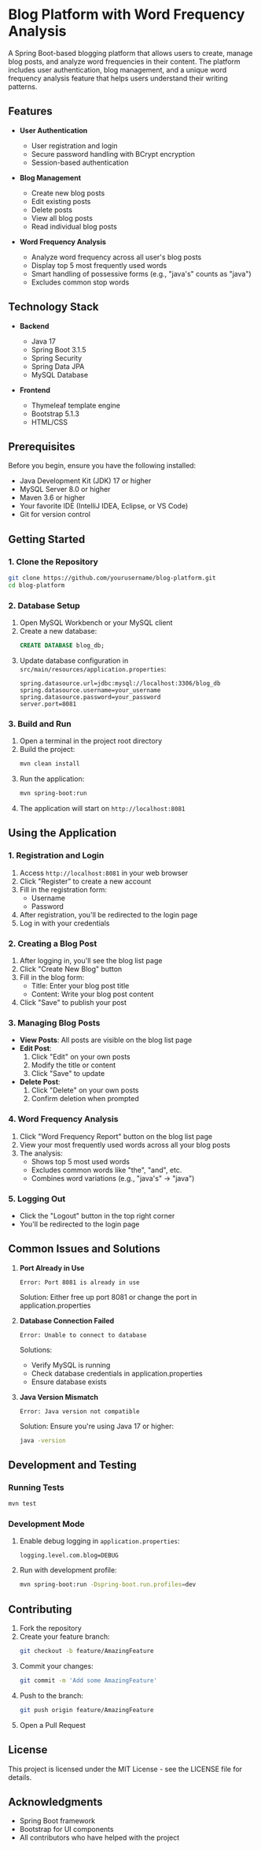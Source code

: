 # Blog Platform with Word Frequency Analysis

A Spring Boot-based blogging platform that allows users to create, manage blog posts, and analyze word frequencies in their content. The platform includes user authentication, blog management, and a unique word frequency analysis feature that helps users understand their writing patterns.

## Features

- **User Authentication**
  - User registration and login
  - Secure password handling with BCrypt encryption
  - Session-based authentication

- **Blog Management**
  - Create new blog posts
  - Edit existing posts
  - Delete posts
  - View all blog posts
  - Read individual blog posts

- **Word Frequency Analysis**
  - Analyze word frequency across all user's blog posts
  - Display top 5 most frequently used words
  - Smart handling of possessive forms (e.g., "java's" counts as "java")
  - Excludes common stop words

## Technology Stack

- **Backend**
  - Java 17
  - Spring Boot 3.1.5
  - Spring Security
  - Spring Data JPA
  - MySQL Database

- **Frontend**
  - Thymeleaf template engine
  - Bootstrap 5.1.3
  - HTML/CSS

## Prerequisites

Before you begin, ensure you have the following installed:
- Java Development Kit (JDK) 17 or higher
- MySQL Server 8.0 or higher
- Maven 3.6 or higher
- Your favorite IDE (IntelliJ IDEA, Eclipse, or VS Code)
- Git for version control

## Getting Started

### 1. Clone the Repository
```bash
git clone https://github.com/yourusername/blog-platform.git
cd blog-platform
```

### 2. Database Setup
1. Open MySQL Workbench or your MySQL client
2. Create a new database:
   ```sql
   CREATE DATABASE blog_db;
   ```
3. Update database configuration in `src/main/resources/application.properties`:
   ```properties
   spring.datasource.url=jdbc:mysql://localhost:3306/blog_db
   spring.datasource.username=your_username
   spring.datasource.password=your_password
   server.port=8081
   ```

### 3. Build and Run
1. Open a terminal in the project root directory
2. Build the project:
   ```bash
   mvn clean install
   ```
3. Run the application:
   ```bash
   mvn spring-boot:run
   ```
4. The application will start on `http://localhost:8081`

## Using the Application

### 1. Registration and Login
1. Access `http://localhost:8081` in your web browser
2. Click "Register" to create a new account
3. Fill in the registration form:
   - Username
   - Password
4. After registration, you'll be redirected to the login page
5. Log in with your credentials

### 2. Creating a Blog Post
1. After logging in, you'll see the blog list page
2. Click "Create New Blog" button
3. Fill in the blog form:
   - Title: Enter your blog post title
   - Content: Write your blog post content
4. Click "Save" to publish your post

### 3. Managing Blog Posts
- **View Posts**: All posts are visible on the blog list page
- **Edit Post**: 
  1. Click "Edit" on your own posts
  2. Modify the title or content
  3. Click "Save" to update
- **Delete Post**: 
  1. Click "Delete" on your own posts
  2. Confirm deletion when prompted

### 4. Word Frequency Analysis
1. Click "Word Frequency Report" button on the blog list page
2. View your most frequently used words across all your blog posts
3. The analysis:
   - Shows top 5 most used words
   - Excludes common words like "the", "and", etc.
   - Combines word variations (e.g., "java's" → "java")

### 5. Logging Out
- Click the "Logout" button in the top right corner
- You'll be redirected to the login page

## Common Issues and Solutions

1. **Port Already in Use**
   ```
   Error: Port 8081 is already in use
   ```
   Solution: Either free up port 8081 or change the port in application.properties

2. **Database Connection Failed**
   ```
   Error: Unable to connect to database
   ```
   Solutions:
   - Verify MySQL is running
   - Check database credentials in application.properties
   - Ensure database exists

3. **Java Version Mismatch**
   ```
   Error: Java version not compatible
   ```
   Solution: Ensure you're using Java 17 or higher:
   ```bash
   java -version
   ```

## Development and Testing

### Running Tests
```bash
mvn test
```

### Development Mode
1. Enable debug logging in `application.properties`:
   ```properties
   logging.level.com.blog=DEBUG
   ```
2. Run with development profile:
   ```bash
   mvn spring-boot:run -Dspring-boot.run.profiles=dev
   ```

## Contributing

1. Fork the repository
2. Create your feature branch:
   ```bash
   git checkout -b feature/AmazingFeature
   ```
3. Commit your changes:
   ```bash
   git commit -m 'Add some AmazingFeature'
   ```
4. Push to the branch:
   ```bash
   git push origin feature/AmazingFeature
   ```
5. Open a Pull Request

## License

This project is licensed under the MIT License - see the LICENSE file for details.

## Acknowledgments

- Spring Boot framework
- Bootstrap for UI components
- All contributors who have helped with the project
